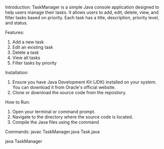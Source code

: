 Introduction:
TaskManager is a simple Java console application designed to help users manage their tasks. It allows users to add, edit, delete, view, and filter tasks based on priority. Each task has a title, description, priority level, and status.

Features:
1. Add a new task
2. Edit an existing task
3. Delete a task
4. View all tasks
5. Filter tasks by priority

Installation:
1. Ensure you have Java Development Kit (JDK) installed on your system. You can download it from Oracle's official website.
2. Clone or download the source code from the repository.

How to Run:
1. Open your terminal or command prompt.
2. Navigate to the directory where the source code is located.
3. Compile the Java files using the command

Commands:
javac TaskManager.java Task.java

java TaskManager
